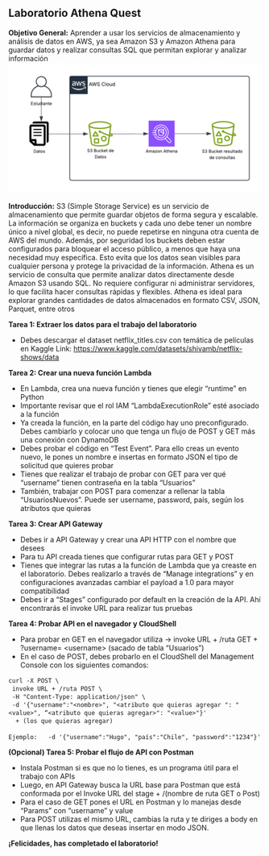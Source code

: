 ## Laboratorio Athena Quest


**Objetivo General:**  Aprender a usar los servicios de almacenamiento y análisis de datos en AWS, ya sea Amazon S3 y Amazon Athena para guardar datos y realizar consultas SQL que permitan explorar y analizar información
![Arquitectura AWS](https://github.com/iscatalan/AthenaQuest/blob/main/Arquitectura%20Athena%20Quest%20(1).png)

**Introducción:**  S3 (Simple Storage Service) es un servicio de almacenamiento que permite guardar objetos de forma segura y escalable. La información se organiza en buckets y cada uno debe tener un nombre único a nivel global, es decir, no puede repetirse en ninguna otra cuenta de AWS del mundo. Además, por seguridad los buckets deben estar configurados para bloquear el acceso público, a menos que haya una necesidad muy específica. Esto evita que los datos sean visibles para cualquier persona y protege la privacidad de la información. 
Athena es un servicio de consulta que permite analizar datos directamente desde Amazon S3 usando SQL. No requiere configurar ni administrar servidores, lo que facilita hacer consultas rápidas y flexibles. Athena es ideal para explorar grandes cantidades de datos almacenados en formato CSV, JSON, Parquet, entre otros


**Tarea 1: Extraer los datos para el trabajo del laboratorio**

- Debes descargar el dataset netflix_titles.csv con temática de películas en Kaggle
Link: https://www.kaggle.com/datasets/shivamb/netflix-shows/data

**Tarea 2: Crear una nueva función Lambda**

- En Lambda, crea una nueva función y tienes que elegir “runtime” en Python
- Importante revisar que el rol IAM “LambdaExecutionRole” esté asociado a la función
- Ya creada la función, en la parte del código hay uno preconfigurado. Debes cambiarlo y colocar uno que tenga un flujo de POST y GET más una conexión con DynamoDB
- Debes probar el código en “Test Event”. Para ello creas un evento nuevo, le pones un nombre e insertas en formato JSON el tipo de solicitud que quieres probar
- Tienes que realizar el trabajo de probar con GET para ver qué “username” tienen contraseña en la tabla “Usuarios”
- También, trabajar con POST para comenzar a rellenar la tabla “UsuariosNuevos”. Puede ser username, password, país, según los atributos que quieras

**Tarea 3: Crear API Gateway**
- Debes ir a API Gateway y crear una API HTTP con el nombre que desees 
- Para tu API creada tienes que configurar rutas para GET y POST
- Tienes que integrar las rutas a la función de Lambda que ya creaste en el laboratorio. Debes realizarlo a través de “Manage integrations” y en configuraciones avanzadas cambiar el payload a 1.0 para mayor compatibilidad
- Debes ir a “Stages” configurado por default en la creación de la API. Ahí encontrarás el invoke URL para realizar tus pruebas

**Tarea 4: Probar API en el navegador y CloudShell**
 
- Para probar en GET en el navegador utiliza → invoke URL + /ruta GET + ?username=  &lt;username&gt; (sacado de tabla “Usuarios”)
- En el caso de POST, debes probarlo en el CloudShell del Management Console con los siguientes comandos:
```bash~
curl -X POST \
 invoke URL + /ruta POST \ 
 -H "Content-Type: application/json" \
 -d '{"username":"<nombre>", "<atributo que quieras agregar ": "<value>", “<atributo que quieras agregar>": "<value>"}'  
  + (los que quieras agregar) 
 
Ejemplo:   -d '{"username":"Hugo", "país":"Chile", "password":"1234"}' 
```

**(Opcional) Tarea 5: Probar el flujo de API con Postman**

- Instala Postman si es que no lo tienes, es un programa útil para el trabajo con APIs
- Luego, en API Gateway busca la URL base para Postman que está conformada por el Invoke URL del stage + /(nombre de ruta GET o Post) 
- Para el caso de GET pones el URL en Postman y lo manejas desde “Params” con “username” y value 
- Para POST utilizas el mismo URL, cambias la ruta y te diriges a body en que llenas los datos que deseas insertar en modo JSON. 

**¡Felicidades, has completado el laboratorio!**
